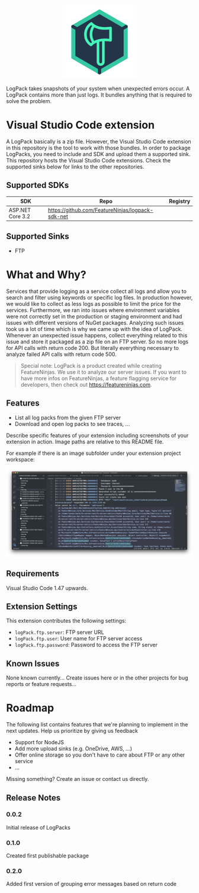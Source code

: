 <div align="center">
  <a href="https://github.com/FeatureNinjas/logpack-vscode">
    <img width="200" height="200" src="images/Logo-05.svg">
  </a>
</div>

LogPack takes snapshots of your system when unexpected errors occur. A LogPack contains more than just logs. It bundles anything that is required to solve the problem.

# Visual Studio Code extension

A LogPack basically is a zip file. However, the Visual Studio Code extension in this repository is the tool to work with those bundles. In order to package LogPacks, you need to include and SDK and upload them a supported sink. This repository hosts the Visual Studio Code extensions. Check the supported sinks below for links to the other repositories.

## Supported SDKs

| SDK | Repo | Registry |
| - | - | - |
| ASP.NET Core 3.2 | https://github.com/FeatureNinjas/logpack-sdk-net | |

## Supported Sinks

- FTP

# What and Why?

Services that provide logging as a service collect all logs and allow you to search and filter using keywords or specific log files. In production however, we would like to collect as less logs as possible to limit the price for the services. Furthermore, we ran into issues where environment variables were not correctly set in the production or staging environment and had issues with different versions of NuGet packages. Analyzing such issues took us a lot of time which is why we came up with the idea of LogPack. Whenever an unexpected issue happens, collect everything related to this issue and store it packaged as a zip file on an FTP server. So no more logs for API calls with return code 200. But literally everything necessary to analyze failed API calls with return code 500.

> Special note: LogPack is a product created while creating FeatureNinjas. We use it to analyze our server issues. If you want to have more infos on FeatureNinjas, a feature flagging service for developers, then check out https://featureninjas.com.

## Features

- List all log packs from the given FTP server
- Download and open log packs to see traces, ...

Describe specific features of your extension including screenshots of your extension in action. Image paths are relative to this README file.

For example if there is an image subfolder under your extension project workspace:

![LogPack Explorer](images/LogPack%20Explorer.png?raw=true)

## Requirements

Visual Studio Code 1.47 upwards.

## Extension Settings

This extension contributes the following settings:

* `logPack.ftp.server`: FTP server URL
* `logPack.ftp.user`: User name for FTP server access
* `logPack.ftp.password`: Password to access the FTP server

## Known Issues

None known currently... Create issues here or in the other projects for bug reports or feature requests...

# Roadmap

The following list contains features that we're planning to implement in the next updates. Help us prioritize by giving us feedback

- Support for NodeJS
- Add more upload sinks (e.g. OneDrive, AWS, ...)
- Offer online storage so you don't have to care about FTP or any other service 
- ...

Missing something? Create an issue or contact us directly.

## Release Notes

### 0.0.2

Initial release of LogPacks

### 0.1.0

Created first publishable package

### 0.2.0

Added first version of grouping error messages based on return code
